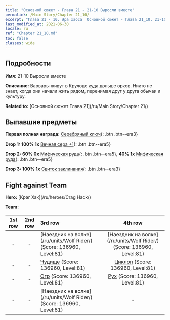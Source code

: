 ```yaml
---
title: "Основной сюжет - Глава 21 - 21-10 Выросли вместе"
permalink: /Main Story/Chapter 21_10/
excerpt: "Глава 21 - 10. Эра хаоса  Основной сюжет - Глава 21_10. 21-10 Выросли вместе"
last_modified_at: 2021-06-30
locale: ru
ref: "Chapter 21_10.md"
toc: false
classes: wide
---
```


## Подробности

 **Имя:** 21-10 Выросли вместе

 **Описание:** Варвары живут в Крулоде куда дольше орков. Никто не знает, когда они начали жить рядом, перенимая друг у друга обычаи и культуру.

 **Related to:** [Основной сюжет Глава 21](/ru/Main Story/Chapter 21/)

## Выпавшие предметы

 **Первая полная награда:** [Серебряный ключ](/ItemsRU/con_693/){: .btn .btn--era3}

 **Drop 1:** **100% 1x** [Вечная сера +1](/ItemsRU/mat_71/){: .btn .btn--era5}

 **Drop 2:** **60% 0x** [Мифическая руда](/ItemsRU/mat_61/){: .btn .btn--era5}, **40% 1x** [Мифическая руда](/ItemsRU/mat_61/){: .btn .btn--era5}

 **Drop 3:** **100% 1x** [Свиток заклинания](/ItemsRU/con_694/){: .btn .btn--era3}


## Fight against Team
 **Hero:** [Крэг Хак](/ru/heroes/Crag Hack/)

 **Team:**


  | 1st row | 2nd row | 3rd row | 4th row |
  |:----:|:----:|:----|:----:|
  | - | - | [Наездник на волке](/ru/units/Wolf Rider/) (Score: 136960, Level:81)  | [Наездник на волке](/ru/units/Wolf Rider/) (Score: 136960, Level:81)  |
  | - | - | [Чудище](/ru/units/Behemoth/) (Score: 136960, Level:81)  | [Циклоп](/ru/units/Cyclops/) (Score: 136960, Level:81)  |
  | - | - | [Огр](/ru/units/Ogre/) (Score: 136960, Level:81)  | [Рух](/ru/units/Roc/) (Score: 136960, Level:81)  |
  | - | - | [Наездник на волке](/ru/units/Wolf Rider/) (Score: 136960, Level:81)  | - |



